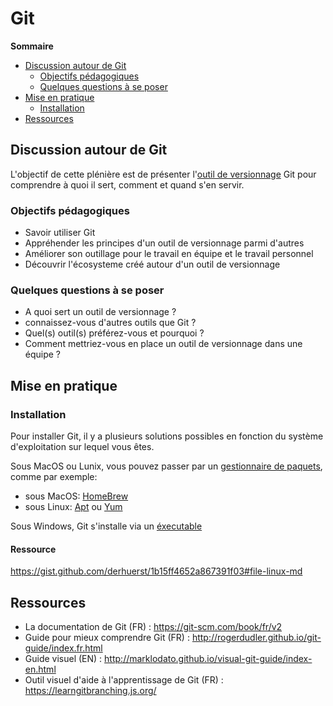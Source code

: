 # Git

**Sommaire**
* [Discussion autour de Git](https://github.com/adatechschool/plenieres/tree/master/katas/git#discussion-autour-de-git)
    * [Objectifs pédagogiques](https://github.com/adatechschool/plenieres/tree/master/katas/git#objectifs-p%C3%A9dagogiques)
    * [Quelques questions à se poser](https://github.com/adatechschool/plenieres/tree/master/katas/git#quelques-questions-%C3%A0-se-poser)
* [Mise en pratique](https://github.com/adatechschool/plenieres/tree/master/katas/git#mise-en-pratique)
    * [Installation](https://github.com/adatechschool/plenieres/tree/master/katas/git#installation)
* [Ressources](https://github.com/adatechschool/plenieres/tree/master/katas/git#ressources)

## Discussion autour de Git

L'objectif de cette plénière est de présenter l'[outil de versionnage](https://fr.wikipedia.org/wiki/Logiciel_de_gestion_de_versions) Git pour comprendre à quoi il sert, comment et quand s'en servir.

### Objectifs pédagogiques
* Savoir utiliser Git
* Appréhender les principes d'un outil de versionnage parmi d'autres
* Améliorer son outillage pour le travail en équipe et le travail personnel
* Découvrir l'écosysteme créé autour d'un outil de versionnage

### Quelques questions à se poser
* A quoi sert un outil de versionnage ?
* connaissez-vous d'autres outils que Git ?
* Quel(s) outil(s) préférez-vous et pourquoi ?
* Comment mettriez-vous en place un outil de versionnage dans une équipe ?

## Mise en pratique

### Installation

Pour installer Git, il y a plusieurs solutions possibles en fonction du système d'exploitation sur lequel vous êtes.

Sous MacOS ou Lunix, vous pouvez passer par un [gestionnaire de paquets](https://fr.wikipedia.org/wiki/Gestionnaire_de_paquets), comme par exemple:
* sous MacOS: [HomeBrew](https://brew.sh/)
* sous Linux: [Apt](https://doc.ubuntu-fr.org/apt) ou [Yum](https://www.linuxtricks.fr/wiki/utilisation-de-yum)

Sous Windows, Git s'installe via un [éxecutable](https://fr.wikipedia.org/wiki/.exe)

#### Ressource
https://gist.github.com/derhuerst/1b15ff4652a867391f03#file-linux-md

## Ressources
- La documentation de Git (FR) : https://git-scm.com/book/fr/v2
- Guide pour mieux comprendre Git (FR) : http://rogerdudler.github.io/git-guide/index.fr.html
- Guide visuel (EN) : http://marklodato.github.io/visual-git-guide/index-en.html
- Outil visuel d'aide à l'apprentissage de Git (FR) : https://learngitbranching.js.org/
